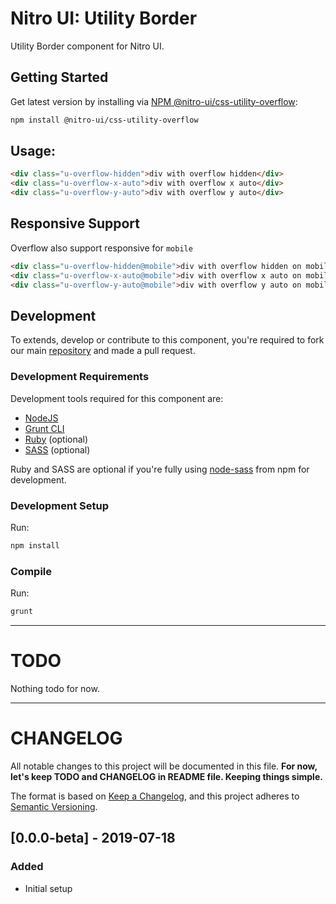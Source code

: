# Nitro UI: Utility Border

Utility Border component for Nitro UI.

## Getting Started

Get latest version by installing via [NPM @nitro-ui/css-utility-overflow](https://www.npmjs.com/package/@nitro-ui/css-utility-overflow):

```sh
npm install @nitro-ui/css-utility-overflow
```

## Usage:

```html
<div class="u-overflow-hidden">div with overflow hidden</div>
<div class="u-overflow-x-auto">div with overflow x auto</div>
<div class="u-overflow-y-auto">div with overflow y auto</div>
```

## Responsive Support

Overflow also support responsive for `mobile`

```html
<div class="u-overflow-hidden@mobile">div with overflow hidden on mobile</div>
<div class="u-overflow-x-auto@mobile">div with overflow x auto on mobile</div>
<div class="u-overflow-y-auto@mobile">div with overflow y auto on mobile</div>
```


## Development

To extends, develop or contribute to this component, you're required to fork our main [repository](https://github.com/icarasia-engineering/nitro-ui) and made a pull request.

### Development Requirements

Development tools required for this component are:

- [NodeJS](https://nodejs.org/en/)
- [Grunt CLI](https://gruntjs.com)
- [Ruby](https://www.ruby-lang.org/en/) (optional)
- [SASS](https://sass-lang.com) (optional)

Ruby and SASS are optional if you're fully using [node-sass](https://github.com/sass/node-sass) from npm for development.

### Development Setup

Run:

```sh
npm install
```

### Compile

Run:

```sh
grunt
```
---

# TODO

Nothing todo for now.

---

# CHANGELOG

All notable changes to this project will be documented in this file. **For now, let's keep TODO and CHANGELOG in README file. Keeping things simple.**

The format is based on [Keep a Changelog](https://keepachangelog.com/en/1.0.0/),
and this project adheres to [Semantic Versioning](https://semver.org/spec/v2.0.0.html).

## [0.0.0-beta] - 2019-07-18
### Added
- Initial setup
